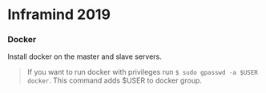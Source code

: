# Inframind 2019
### Docker

Install docker on the master and slave servers.

> If you want to run docker with privileges run `$ sudo gpasswd -a $USER docker`. This command adds $USER to docker group.

